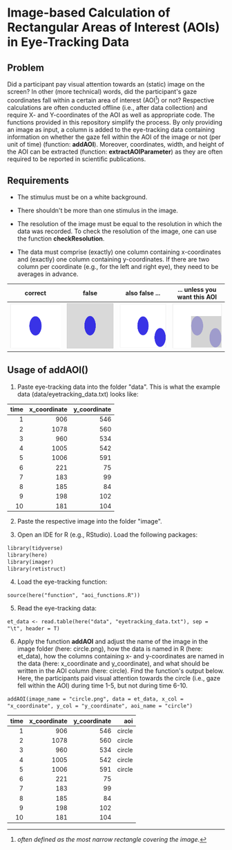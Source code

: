 


# Image-based Calculation of Rectangular Areas of Interest (AOIs) in Eye-Tracking Data

## Problem

Did a participant pay visual attention towards an (static) image on the screen? In other (more technical) words, did the participant's gaze coordinates fall within a certain area of interest (AOI[^readme-1]) or not? Respective calculations are often conducted offline (i.e., after data collection) and require X- and Y-coordinates of the AOI as well as appropriate code. The functions provided in this repository simplify the process. By only providing an image as input, a column is added to the eye-tracking data containing information on whether the gaze fell within the AOI of the image or not (per unit of time) (function: **addAOI**). Moreover, coordinates, width, and height of the AOI can be extracted (function: **extractAOIParameter**) as they are often required to be reported in scientific publications.

[^readme-1]: *often defined as the most narrow rectangle covering the image.*

## Requirements

-   The stimulus must be on a white background.

-   There shouldn't be more than one stimulus in the image.

-   The resolution of the image must be equal to the resolution in which the data was recorded. To check the resolution of the image, one can use the function **checkResolution**.

-   The data must comprise (exactly) one column containing x-coordinates and (exactly) one column containing y-coordinates. If there are two column per coordinate (e.g., for the left and right eye), they need to be averages in advance. 

| **correct** | **false** | **also false ...** | **... unless you want this AOI** |
|:-----------:|:---------:|:-------------:|:--------------------------------:|
| <img src="image/circle_correct.png" width="186" height="105"> | <img src="image/circle_false_3.png" width="186" height="105"> | <img src="image/circle_false_1.png" width="186" height="105"> | <img src="image/circle_false_2.png" width="186" height="105"> |


## Usage of addAOI()

1.  Paste eye-tracking data into the folder "data". This is what the example data (data/eyetracking_data.txt) looks like:

| **time** | **x_coordinate** | **y_coordinate** |
|---------:|-----------------:|-----------------:|
|        1 |              906 |              546 |
|        2 |             1078 |              560 |
|        3 |              960 |              534 |
|        4 |             1005 |              542 |
|        5 |             1006 |              591 |
|        6 |              221 |               75 |
|        7 |              183 |               99 |
|        8 |              185 |               84 |
|        9 |              198 |              102 |
|       10 |              181 |              104 |


2.  Paste the respective image into the folder "image".

3.  Open an IDE for R (e.g., RStudio). Load the following packages:

```
library(tidyverse)
library(here)
library(imager)
library(retistruct)
```

4.  Load the eye-tracking function:

```
source(here("function", "aoi_functions.R"))
```

5.  Read the eye-tracking data:

```
et_data <- read.table(here("data", "eyetracking_data.txt"), sep = "\t", header = T)
```

6.  Apply the function **addAOI** and adjust the name of the image in the image folder (here: circle.png), how the data is named in R (here: et_data), how the columns containing x- and y-coordinates are named in the data (here: x_coordinate and y_coordinate), and what should be written in the AOI column (here: circle). Find the function's output below. Here, the participants paid visual attention towards the circle (i.e., gaze fell within the AOI) during time 1-5, but not during time 6-10.

```
addAOI(image_name = "circle.png", data = et_data, x_col = "x_coordinate", y_col = "y_coordinate", aoi_name = "circle") 
```

| **time** | **x_coordinate** | **y_coordinate** | **aoi** |
|---------:|-----------------:|-----------------:|--------:|
|        1 |              906 |              546 |  circle |
|        2 |             1078 |              560 |  circle |
|        3 |              960 |              534 |  circle |
|        4 |             1005 |              542 |  circle |
|        5 |             1006 |              591 |  circle |
|        6 |              221 |               75 |    <NA> |
|        7 |              183 |               99 |    <NA> |
|        8 |              185 |               84 |    <NA> |
|        9 |              198 |              102 |    <NA> |
|       10 |              181 |              104 |    <NA> |
